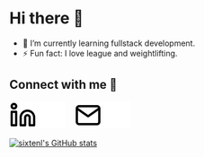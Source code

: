 # Hi there 👋

- 🌱 I’m currently learning fullstack development.
- ⚡ Fun fact: I love league and weightlifting.

## Connect with me 📮
[![website](./img/linkedin-dark.svg)](https://www.linkedin.com/in/sixten-landy#gh-light-mode-only)
[![website](./img/linkedin-light.svg)](https://www.linkedin.com/in/sixten-landy#gh-dark-mode-only)
&nbsp;&nbsp;
[![landysixten@gmail.com](./img/envelope-dark.svg)](mailto:landysixten@gmail.com#gh-light-mode-only)
[![landysixten@gmail.com](./img/envelope-light.svg)](mailto:landysixten@gmail.com#gh-dark-mode-only)

[![sixtenl's GitHub stats](https://github-readme-stats.vercel.app/api?username=sixtenl)](https://github.com/anuraghazra/github-readme-stats)
